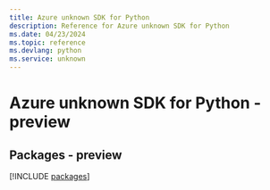 ```yaml
---
title: Azure unknown SDK for Python
description: Reference for Azure unknown SDK for Python
ms.date: 04/23/2024
ms.topic: reference
ms.devlang: python
ms.service: unknown
---
```

# Azure unknown SDK for Python - preview
## Packages - preview
[!INCLUDE [packages](unknown-index.md)]